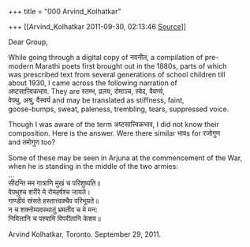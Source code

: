 +++
title = "000 Arvind_Kolhatkar"

+++
[[Arvind_Kolhatkar	2011-09-30, 02:13:46 [Source](https://groups.google.com/g/samskrita/c/wPI6TaAHuv0)]]



Dear Group,

While going through a digital copy of नवनीत, a compilation of pre-  
modern Marathi poets first brought out in the 1880s, parts of which  
was prescribed text from several generations of school children till  
about 1930, I came across the following narration of  
अष्टसात्त्विकभाव. They are स्तम्भ, प्रलय, रोमाञ्च, स्वेद, वैवर्ण्य,  
वेपथु, अश्रु, वैस्वर्य and may be translated as stiffness, faint,  
goose-bumps, sweat, paleness, trembling, tears, suppressed voice.

Though I was aware of the term अष्टसात्त्विकभाव, I did not know their  
composition. Here is the answer. Were there similar भावs for रजोगुण  
and तमोगुण too?

Some of these may be seen in Arjuna at the commencement of the War,  
when he is standing in the middle of the two armies:  
...  
सीदन्ति मम गात्राणि मुखं च परिशुष्यति॥  
वेपथुश्च शरीरे मे रोमहर्षश्च जायते।  
गाण्डीवं स्रंसते हस्तात्त्वक्चैव परिभूयते॥  
न च शक्नोम्यवस्थातुं भ्रमतीव च मे मन:  
निमित्तानि च पश्यामि विपरीतानि केशव॥

Arvind Kolhatkar, Toronto. September 29, 2011.

